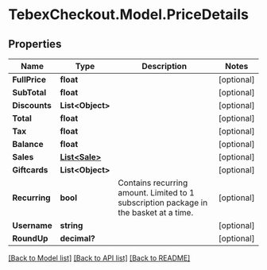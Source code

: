 # TebexCheckout.Model.PriceDetails

## Properties

Name | Type | Description | Notes
------------ | ------------- | ------------- | -------------
**FullPrice** | **float** |  | [optional] 
**SubTotal** | **float** |  | [optional] 
**Discounts** | **List&lt;Object&gt;** |  | [optional] 
**Total** | **float** |  | [optional] 
**Tax** | **float** |  | [optional] 
**Balance** | **float** |  | [optional] 
**Sales** | [**List&lt;Sale&gt;**](Sale.md) |  | [optional] 
**Giftcards** | **List&lt;Object&gt;** |  | [optional] 
**Recurring** | **bool** | Contains recurring amount. Limited to 1 subscription package in the basket at a time. | [optional] 
**Username** | **string** |  | [optional] 
**RoundUp** | **decimal?** |  | [optional] 

[[Back to Model list]](../README.md#documentation-for-models) [[Back to API list]](../README.md#documentation-for-api-endpoints) [[Back to README]](../README.md)


